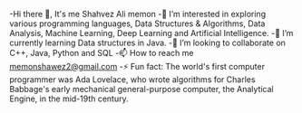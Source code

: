  -Hi there 👋, It's me Shahvez Ali memon
-👀 I’m interested in exploring various programming languages, Data Structures & Algorithms, Data Analysis, Machine Learning, Deep Learning and Artificial Intelligence.
-🌱 I’m currently learning Data structures in Java.
-💞️ I’m looking to collaborate on C++, Java, Python and SQL
-📫 How to reach me memonshawez2@gmail.com
-⚡ Fun fact: The world's first computer programmer was Ada Lovelace, who wrote algorithms for Charles Babbage's early mechanical general-purpose computer, the Analytical Engine, in the mid-19th century.
<!---
ShahvezAli784/ShahvezAli784 is a ✨ special ✨ repository because its `README.md` (this file) appears on your GitHub profile.
You can click the Preview link to take a look at your changes.
--->

